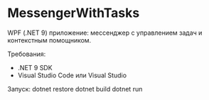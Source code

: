 # MessengerWithTasks

WPF (.NET 9) приложение: мессенджер с управлением задач и контекстным помощником.

Требования:
- .NET 9 SDK
- Visual Studio Code или Visual Studio

Запуск:
dotnet restore
dotnet build
dotnet run
